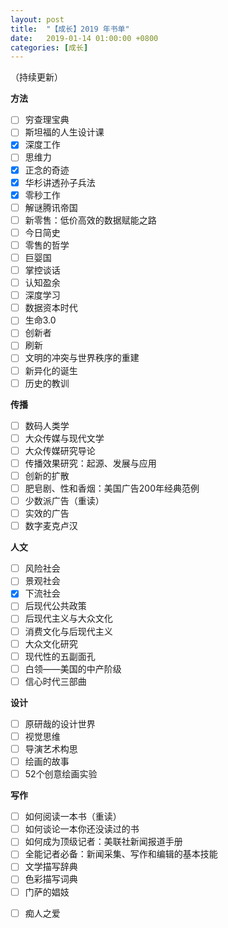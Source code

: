 ```yaml
---
layout: post
title:  "【成长】2019 年书单"
date:   2019-01-14 01:00:00 +0800
categories: [成长]
---
```


（持续更新）

**方法**

* [ ] 穷查理宝典
* [ ] 斯坦福的人生设计课
* [x] 深度工作
* [ ] 思维力
* [x] 正念的奇迹
* [x] 华杉讲透孙子兵法
* [x] 零秒工作
* [ ] 解谜腾讯帝国
* [ ] 新零售：低价高效的数据赋能之路
* [ ] 今日简史
* [ ] 零售的哲学
* [ ] 巨婴国
* [ ] 掌控谈话
* [ ] 认知盈余
* [ ] 深度学习
* [ ] 数据资本时代
* [ ] 生命3.0
* [ ] 创新者
* [ ] 刷新
* [ ] 文明的冲突与世界秩序的重建
* [ ] 新异化的诞生
* [ ] 历史的教训

**传播**

* [ ] 数码人类学
* [ ] 大众传媒与现代文学
* [ ] 大众传媒研究导论
* [ ] 传播效果研究：起源、发展与应用
* [ ] 创新的扩散
* [ ] 肥皂剧、性和香烟：美国广告200年经典范例
* [ ] 少数派广告（重读）
* [ ] 实效的广告
* [ ] 数字麦克卢汉

**人文**

* [ ] 风险社会
* [ ] 景观社会
* [x] 下流社会
* [ ] 后现代公共政策
* [ ] 后现代主义与大众文化
* [ ] 消费文化与后现代主义
* [ ] 大众文化研究
* [ ] 现代性的五副面孔
* [ ] 白领——美国的中产阶级
* [ ] 信心时代三部曲

**设计**

* [ ] 原研哉的设计世界
* [ ] 视觉思维
* [ ] 导演艺术构思
* [ ] 绘画的故事
* [ ] 52个创意绘画实验

**写作**

* [ ] 如何阅读一本书（重读）
* [ ] 如何谈论一本你还没读过的书
* [ ] 如何成为顶级记者：美联社新闻报道手册
* [ ] 全能记者必备：新闻采集、写作和编辑的基本技能
* [ ] 文学描写辞典
* [ ] 色彩描写词典
* [ ] 门萨的娼妓
- [ ] 痴人之爱

